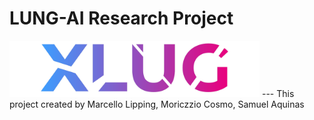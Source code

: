 # LUNG-AI Research Project
<img src="Logo Product SVG1-1.png" width="400" height="90">
---
This project created by Marcello Lipping, Moriczzio Cosmo, Samuel Aquinas
